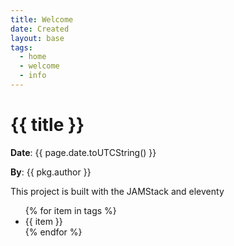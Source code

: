```yaml
---
title: Welcome
date: Created
layout: base
tags:
  - home
  - welcome
  - info
---
```


# {{ title }}
**Date**: {{ page.date.toUTCString() }}

**By**: {{ pkg.author }}

This project is built with the JAMStack and eleventy

<ul>
  {% for item in tags %}
  <li>{{ item }}</li>
  {% endfor %}
</ul>